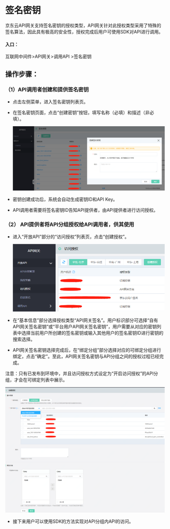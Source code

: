 # 签名密钥

京东云API网关支持签名密钥的授权类型，API网关针对此授权类型采用了特殊的签名算法，因此具有极高的安全性，授权完成后用户可使用SDK对API进行调用。

#### 入口：

互联网中间件>API网关>调用API >签名密钥


## 操作步骤：
### （1）API调用者创建和提供签名密钥 

- 点击左侧菜单，进入签名密钥列表页。
- 在签名密钥页面，点击“创建密钥”按钮，填写名称（必填）和描述（非必填）。

  ![访问授权](../../../../../image/Internet-Middleware/API-Gateway/Auth-sigkey-1.png)
  
- 密钥创建成功后，系统会自动生成密钥ID和API Key。
- API调用者需要将签名密钥ID告知API提供者，由API提供者进行访问授权。

### （2）	API提供者将API分组授权给API调用者，供其使用

- 进入“开放API”部分的“访问授权”列表页，点击“创建授权”。

  ![访问授权](../../../../../image/Internet-Middleware/API-Gateway/Auth-sigkey-2.png)
  
- 在“基本信息”部分选择授权类型“API网关签名”。用户标识部分可选择“自有API网关签名密钥”或“平台用户API网关签名密钥”，用户需要从对应的密钥列表中选择当前用户所创建的签名密钥或输入其他用户的签名密钥ID进行密钥的搜索选择。
- API网关签名密钥选择完成后，在“绑定分组”部分选择对应的可绑定分组进行绑定，点击“确定”。至此，API网关签名密钥与API分组之间的授权过程已经完成。

注意：只有已发布到环境中，并且访问授权方式设定为“开启访问授权”的API分组，才会在可绑定列表中展示。

  ![访问授权](../../../../../image/Internet-Middleware/API-Gateway/Auth-sigkey-3.png)
  
- 接下来用户可以使用SDK的方法实现对API分组内API的访问。
